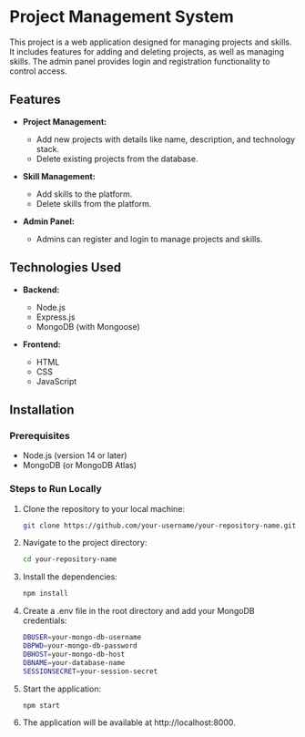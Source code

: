 # Project Management System

This project is a web application designed for managing projects and skills. It includes features for adding and deleting projects, as well as managing skills. The admin panel provides login and registration functionality to control access.

## Features

- **Project Management:**
  - Add new projects with details like name, description, and technology stack.
  - Delete existing projects from the database.
  
- **Skill Management:**
  - Add skills to the platform.
  - Delete skills from the platform.

- **Admin Panel:**
  - Admins can register and login to manage projects and skills.

## Technologies Used

- **Backend:**
  - Node.js
  - Express.js
  - MongoDB (with Mongoose)
  
- **Frontend:**
  - HTML
  - CSS
  - JavaScript

## Installation

### Prerequisites

- Node.js (version 14 or later)
- MongoDB (or MongoDB Atlas)

### Steps to Run Locally

1. Clone the repository to your local machine:

   ```bash
   git clone https://github.com/your-username/your-repository-name.git
2. Navigate to the project directory:

    ```bash
    cd your-repository-name
3. Install the dependencies:

    ```bash
    npm install
4. Create a .env file in the root directory and add your MongoDB credentials:

   ```bash
   DBUSER=your-mongo-db-username
   DBPWD=your-mongo-db-password
   DBHOST=your-mongo-db-host
   DBNAME=your-database-name
   SESSIONSECRET=your-session-secret
5. Start the application:

    ```bash
    npm start
6. The application will be available at http://localhost:8000. 
